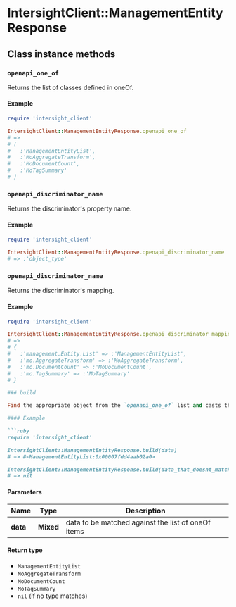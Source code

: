 # IntersightClient::ManagementEntityResponse

## Class instance methods

### `openapi_one_of`

Returns the list of classes defined in oneOf.

#### Example

```ruby
require 'intersight_client'

IntersightClient::ManagementEntityResponse.openapi_one_of
# =>
# [
#   :'ManagementEntityList',
#   :'MoAggregateTransform',
#   :'MoDocumentCount',
#   :'MoTagSummary'
# ]
```

### `openapi_discriminator_name`

Returns the discriminator's property name.

#### Example

```ruby
require 'intersight_client'

IntersightClient::ManagementEntityResponse.openapi_discriminator_name
# => :'object_type'
```

### `openapi_discriminator_name`

Returns the discriminator's mapping.

#### Example

```ruby
require 'intersight_client'

IntersightClient::ManagementEntityResponse.openapi_discriminator_mapping
# =>
# {
#   :'management.Entity.List' => :'ManagementEntityList',
#   :'mo.AggregateTransform' => :'MoAggregateTransform',
#   :'mo.DocumentCount' => :'MoDocumentCount',
#   :'mo.TagSummary' => :'MoTagSummary'
# }

### build

Find the appropriate object from the `openapi_one_of` list and casts the data into it.

#### Example

```ruby
require 'intersight_client'

IntersightClient::ManagementEntityResponse.build(data)
# => #<ManagementEntityList:0x00007fdd4aab02a0>

IntersightClient::ManagementEntityResponse.build(data_that_doesnt_match)
# => nil
```

#### Parameters

| Name | Type | Description |
| ---- | ---- | ----------- |
| **data** | **Mixed** | data to be matched against the list of oneOf items |

#### Return type

- `ManagementEntityList`
- `MoAggregateTransform`
- `MoDocumentCount`
- `MoTagSummary`
- `nil` (if no type matches)

